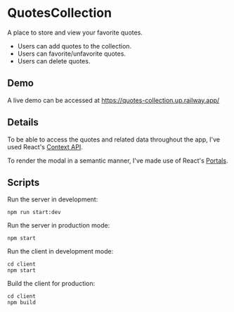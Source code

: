 # QuotesCollection

A place to store and view your favorite quotes.

- Users can add quotes to the collection.
- Users can favorite/unfavorite quotes.
- Users can delete quotes.

## Demo

A live demo can be accessed at https://quotes-collection.up.railway.app/

## Details

To be able to access the quotes and related data throughout the app, I've used React's [Context API](https://reactjs.org/docs/context.html).

To render the modal in a semantic manner, I've made use of React's [Portals](https://reactjs.org/docs/portals.html).

## Scripts

Run the server in development:

    npm run start:dev

Run the server in production mode:

    npm start

Run the client in development mode:

    cd client
    npm start

Build the client for production:

    cd client
    npm build

